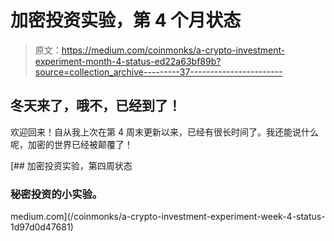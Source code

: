# 加密投资实验，第 4 个月状态

> 原文：<https://medium.com/coinmonks/a-crypto-investment-experiment-month-4-status-ed22a63bf89b?source=collection_archive---------37----------------------->

## 冬天来了，哦不，已经到了！

欢迎回来！自从我上次在第 4 周末更新以来，已经有很长时间了。我还能说什么呢，加密的世界已经被颠覆了！

[](/coinmonks/a-crypto-investment-experiment-week-4-status-1d97d0d47681) [## 加密投资实验，第四周状态

### 秘密投资的小实验。

medium.com](/coinmonks/a-crypto-investment-experiment-week-4-status-1d97d0d47681)